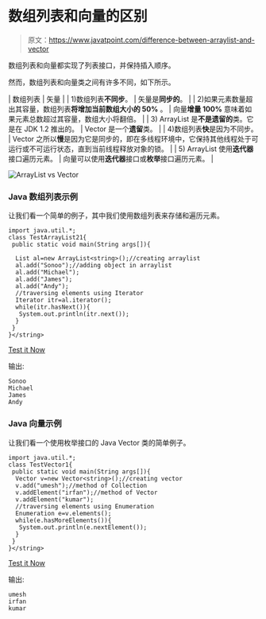 # 数组列表和向量的区别

> 原文：<https://www.javatpoint.com/difference-between-arraylist-and-vector>

数组列表和向量都实现了列表接口，并保持插入顺序。

然而，数组列表和向量类之间有许多不同，如下所示。

| 数组列表 | 矢量 |
| 1)数组列表**不同步**。 | 矢量是**同步的**。 |
| 2)如果元素数量超出其容量，数组列表**将增加当前数组大小的 50%** 。 | 向量**增量 100%** 意味着如果元素总数超过其容量，数组大小将翻倍。 |
| 3) ArrayList 是**不是遗留的**类。它是在 JDK 1.2 推出的。 | Vector 是一个**遗留**类。 |
| 4)数组列表**快**是因为不同步。 | Vector 之所以**慢**是因为它是同步的，即在多线程环境中，它保持其他线程处于可运行或不可运行状态，直到当前线程释放对象的锁。 |
| 5) ArrayList 使用**迭代器**接口遍历元素。 | 向量可以使用**迭代器**接口或**枚举**接口遍历元素。 |

![ArrayList vs Vector](../img/c3f84c6cc8787302dd5f1411cbadf21c.png)

### Java 数组列表示例

让我们看一个简单的例子，其中我们使用数组列表来存储和遍历元素。

```
import java.util.*;  
class TestArrayList21{  
 public static void main(String args[]){  

  List al=new ArrayList<string>();//creating arraylist  
  al.add("Sonoo");//adding object in arraylist  
  al.add("Michael");  
  al.add("James");  
  al.add("Andy");  
  //traversing elements using Iterator
  Iterator itr=al.iterator();
  while(itr.hasNext()){
   System.out.println(itr.next());
  }  
 }  
}</string> 
```

[Test it Now](https://www.javatpoint.com/opr/test.jsp?filename=TestArrayList21)

输出:

```
Sonoo
Michael
James
Andy

```

### Java 向量示例

让我们看一个使用枚举接口的 Java Vector 类的简单例子。

```
import java.util.*;    
class TestVector1{    
 public static void main(String args[]){    
  Vector v=new Vector<string>();//creating vector
  v.add("umesh");//method of Collection
  v.addElement("irfan");//method of Vector
  v.addElement("kumar");
  //traversing elements using Enumeration
  Enumeration e=v.elements();
  while(e.hasMoreElements()){
   System.out.println(e.nextElement());
  }
 }    
}</string> 
```

[Test it Now](https://www.javatpoint.com/opr/test.jsp?filename=TestVector1)

输出:

```
umesh
irfan
kumar

```